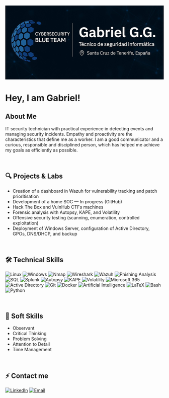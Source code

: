 ![banner11](banner.jpg)

<h1>Hey, I am Gabriel!</h1>
<h2>About Me</h2>
<p>
IT security technician with practical experience in detecting events and managing security incidents. Empathy and
proactivity are the characteristics that define me as a worker. I am a good communicator and a curious, responsible and
disciplined person, which has helped me achieve my goals as efficiently as possible.
</p>

<br>

<h2>🔍 Projects & Labs</h2>
<ul>
  <li>Creation of a dashboard in Wazuh for vulnerability tracking and patch prioritisation</li>
  <li>Development of a home SOC — In progress (GitHub)</li>
  <li>Hack The Box and VulnHub CTFs machines</li>
  <li>Forensic analysis with Autopsy, KAPE, and Volatility</li>
  <li>Offensive security testing (scanning, enumeration, controlled exploitation)</li>
  <li>Deployment of Windows Server, configuration of Active Directory, GPOs, DNS/DHCP, and backup</li>
</ul>

<br>

<h2>🛠️ Technical Skills</h2>

<p>
<img src="https://img.shields.io/badge/Linux-000000?style=for-the-badge&logo=linux&logoColor=white" alt="Linux"/>
<img src="https://img.shields.io/badge/Windows-0078D6?style=for-the-badge&logo=windows&logoColor=white" alt="Windows"/>

<img src="https://img.shields.io/badge/Nmap-5A4FCF?style=for-the-badge&logo=gnupg&logoColor=white" alt="Nmap"/>
<img src="https://img.shields.io/badge/Wireshark-1679A7?style=for-the-badge&logo=wireshark&logoColor=white" alt="Wireshark"/>
<img src="https://img.shields.io/badge/Wazuh-0264C4?style=for-the-badge&logoColor=white" alt="Wazuh"/>
<img src="https://img.shields.io/badge/Phishing_Analysis-DD4B39?style=for-the-badge&logo=maildotru&logoColor=white" alt="Phishing Analysis"/>
<img src="https://img.shields.io/badge/SQL-CC2927?style=for-the-badge&logo=databricks&logoColor=white" alt="SQL"/>

<img src="https://img.shields.io/badge/Splunk-000000?style=for-the-badge&logo=splunk&logoColor=white" alt="Splunk"/>
<img src="https://img.shields.io/badge/Autopsy-003366?style=for-the-badge&logo=forensics&logoColor=white" alt="Autopsy"/>
<img src="https://img.shields.io/badge/KAPE-0f4c81?style=for-the-badge&logo=windows&logoColor=white" alt="KAPE"/>
<img src="https://img.shields.io/badge/Volatility-FF6600?style=for-the-badge&logo=apache&logoColor=white" alt="Volatility"/>

<img src="https://img.shields.io/badge/Microsoft_365-D83B01?style=for-the-badge&logo=microsoft&logoColor=white" alt="Microsoft 365"/>
<img src="https://img.shields.io/badge/Active_Directory-4472C4?style=for-the-badge&logo=microsoft&logoColor=white" alt="Active Directory"/>

<img src="https://img.shields.io/badge/Git-F05032?style=for-the-badge&logo=git&logoColor=white" alt="Git"/>
<img src="https://img.shields.io/badge/Docker-2496ED?style=for-the-badge&logo=docker&logoColor=white" alt="Docker"/>

<img src="https://img.shields.io/badge/Artificial_Intelligence-8B008B?style=for-the-badge&logo=githubcopilot&logoColor=white" alt="Artificial Intelligence"/>

<img src="https://img.shields.io/badge/LaTeX-47A141?style=for-the-badge&logo=latex&logoColor=white" alt="LaTeX"/>
<img src="https://img.shields.io/badge/Bash-4EAA25?style=for-the-badge&logo=gnu-bash&logoColor=white" alt="Bash"/>
<img src="https://img.shields.io/badge/Python-3776AB?style=for-the-badge&logo=python&logoColor=white" alt="Python"/>
</p>

<br>


<h2>🤝 Soft Skills</h2>
<ul>
  <li>Observant</li>
  <li>Critical Thinking</li>
  <li>Problem Solving</li>
  <li>Attention to Detail</li>
  <li>Time Management</li>
</ul>

<br>

<h2>⚡️ Contact me</h2>

[![LinkedIn](https://img.shields.io/badge/LinkedIn-0A66C2?style=for-the-badge&logo=linkedin&logoColor=white)](https://www.linkedin.com/in/gabriel-garc%C3%ADa-gonz%C3%A1lez-201200227/) [![Email](https://img.shields.io/badge/Email-D14836?style=for-the-badge&logo=gmail&logoColor=white)](mailto:gabrielgargon92@gmail.com)
